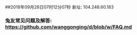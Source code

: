 ##2018年09月28日07时12分07秒 新址: 104.248.60.183
### 兔友常见问题及解答: https://github.com/wanggonging/d/blob/w/FAQ.md
